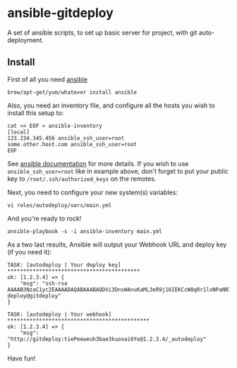 # ansible-gitdeploy
A set of ansible scripts, to set up basic server for project, with git auto-deployment.

## Install

First of all you need [ansible](http://www.ansible.com/home)

    brew/apt-get/yum/whatever install ansible

Also, you need an inventory file, and configure all the hosts you wish to install this setup to:

    cat << EOF > ansible-inventory
    [local]
    123.234.345.456 ansible_ssh_user=root
    some.other.host.com ansible_ssh_user=root
    EOF

See [ansible documentation](http://docs.ansible.com/intro_inventory.html) for more details. If you wish to use
`ansible_ssh_user=root` like in example above, don't forget to put your public key to `/root/.ssh/authorized_keys` on
the remotes.

Next, you need to configure your new system(s) variables:

    vi roles/autodeploy/vars/main.yml

And you're ready to rock!

    ansible-playbook -s -i ansible-inventory main.yml

As a two last results, Ansible will output your Webhook URL and deploy key (if you need it):

    TASK: [autodeploy | Your deploy key] ******************************************
    ok: [1.2.3.4] => {
        "msg": "ssh-rsa AAAAB3NzaC1yc2EAAAADAQABAAABAQDVi3DnsWAnuKaML3eR9j16IEKCcW8qRr1lxNPaNR1R3/W92km+Kfmgsy71O9uNDoHXGb64XrYMkB2PkHmsQxzUx3A2slrtl/OxaC9GpWmDV1pQYHSpuILP+f6hTBvWkUFG16oK90jyCcLNr7eSDy22iJualqQsj8TcMxygm49vMWHAick+/rbw7Dthsnl0UKjAJDKlN+T/hHzU4om87qDim8eIuRVRgFaZXchR6AuvUfA7ebfmUOh0wpfPWfbyssqLyu0wSYKPFpfJOGIXD6bZJ5K1NRcL10froy7AZ90d8j+qsmC8pkphyBxwGulEnJrGcsjbdwuD0UAcl5MIY5Q5 deploy@gitdeploy"
    }

    TASK: [autodeploy | Your webhook] *********************************************
    ok: [1.2.3.4] => {
        "msg": "http://gitdeploy:tiePeeweuh3bae3kuoxai6Yo@1.2.3.4/_autodeploy"
    }

Have fun!
